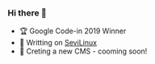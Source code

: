 ### Hi there 👋

- 🏆 Google Code-in 2019 Winner
- 📝 Writting on [SeviLinux](https://sevilinux.es)
- 🔭 Creting a new CMS - cooming soon!

<!--
**m-alzam/m-alzam** is a ✨ _special_ ✨ repository because its `README.md` (this file) appears on your GitHub profile.

Here are some ideas to get you started:

- 🔭 I’m currently working on ...
- 🌱 I’m currently learning ...
- 👯 I’m looking to collaborate on ...
- 🤔 I’m looking for help with ...
- 💬 Ask me about ...
- 📫 How to reach me: ...
- 😄 Pronouns: ...
- ⚡ Fun fact: ...
-->
